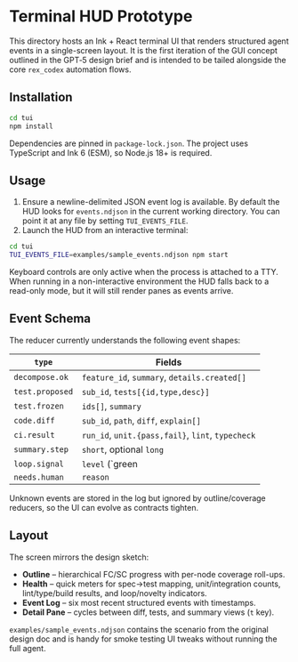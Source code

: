 # Terminal HUD Prototype

This directory hosts an Ink + React terminal UI that renders structured agent
events in a single-screen layout. It is the first iteration of the GUI concept
outlined in the GPT‑5 design brief and is intended to be tailed alongside the
core `rex_codex` automation flows.

## Installation

```bash
cd tui
npm install
```

Dependencies are pinned in `package-lock.json`. The project uses TypeScript and
Ink 6 (ESM), so Node.js 18+ is required.

## Usage

1. Ensure a newline-delimited JSON event log is available. By default the HUD
   looks for `events.ndjson` in the current working directory. You can point it
   at any file by setting `TUI_EVENTS_FILE`.
2. Launch the HUD from an interactive terminal:

```bash
cd tui
TUI_EVENTS_FILE=examples/sample_events.ndjson npm start
```

Keyboard controls are only active when the process is attached to a TTY. When
running in a non-interactive environment the HUD falls back to a read-only
mode, but it will still render panes as events arrive.

## Event Schema

The reducer currently understands the following event shapes:

| `type`           | Fields                                                                 |
| ---------------- | ---------------------------------------------------------------------- |
| `decompose.ok`   | `feature_id`, `summary`, `details.created[]`                           |
| `test.proposed`  | `sub_id`, `tests[{id,type,desc}]`                                      |
| `test.frozen`    | `ids[]`, `summary`                                                     |
| `code.diff`      | `sub_id`, `path`, `diff`, `explain[]`                                  |
| `ci.result`      | `run_id`, `unit.{pass,fail}`, `lint`, `typecheck`                      |
| `summary.step`   | `short`, optional `long`                                               |
| `loop.signal`    | `level` (`green|yellow|red`)                                           |
| `needs.human`    | `reason`                                                               |

Unknown events are stored in the log but ignored by outline/coverage reducers,
so the UI can evolve as contracts tighten.

## Layout

The screen mirrors the design sketch:

- **Outline** – hierarchical FC/SC progress with per-node coverage roll-ups.
- **Health** – quick meters for spec→test mapping, unit/integration counts,
  lint/type/build results, and loop/novelty indicators.
- **Event Log** – six most recent structured events with timestamps.
- **Detail Pane** – cycles between diff, tests, and summary views (`t` key).

`examples/sample_events.ndjson` contains the scenario from the original design
doc and is handy for smoke testing UI tweaks without running the full agent.
